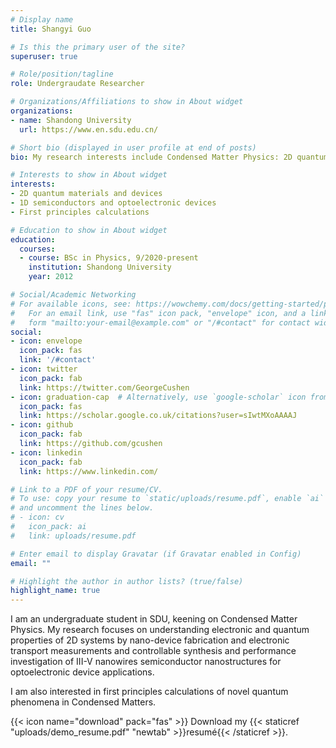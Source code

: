 ```yaml
---
# Display name
title: Shangyi Guo

# Is this the primary user of the site?
superuser: true

# Role/position/tagline
role: Undergraudate Researcher

# Organizations/Affiliations to show in About widget
organizations:
- name: Shandong University
  url: https://www.en.sdu.edu.cn/

# Short bio (displayed in user profile at end of posts)
bio: My research interests include Condensed Matter Physics: 2D quantum materials and devices, 1D semiconductors and optoelectronic devices.

# Interests to show in About widget
interests:
- 2D quantum materials and devices
- 1D semiconductors and optoelectronic devices
- First principles calculations

# Education to show in About widget
education:
  courses:
  - course: BSc in Physics, 9/2020-present
    institution: Shandong University
    year: 2012

# Social/Academic Networking
# For available icons, see: https://wowchemy.com/docs/getting-started/page-builder/#icons
#   For an email link, use "fas" icon pack, "envelope" icon, and a link in the
#   form "mailto:your-email@example.com" or "/#contact" for contact widget.
social:
- icon: envelope
  icon_pack: fas
  link: '/#contact'
- icon: twitter
  icon_pack: fab
  link: https://twitter.com/GeorgeCushen
- icon: graduation-cap  # Alternatively, use `google-scholar` icon from `ai` icon pack
  icon_pack: fas
  link: https://scholar.google.co.uk/citations?user=sIwtMXoAAAAJ
- icon: github
  icon_pack: fab
  link: https://github.com/gcushen
- icon: linkedin
  icon_pack: fab
  link: https://www.linkedin.com/

# Link to a PDF of your resume/CV.
# To use: copy your resume to `static/uploads/resume.pdf`, enable `ai` icons in `params.toml`, 
# and uncomment the lines below.
# - icon: cv
#   icon_pack: ai
#   link: uploads/resume.pdf

# Enter email to display Gravatar (if Gravatar enabled in Config)
email: ""

# Highlight the author in author lists? (true/false)
highlight_name: true
---
```


I am an undergraduate student in SDU, keening on Condensed Matter Physics. My research focuses on understanding electronic and quantum properties of 2D systems by nano-device fabrication and electronic transport measurements and controllable synthesis and performance investigation of III-V nanowires semiconductor nanostructures for optoelectronic device applications.

I am also interested in first principles calculations of novel quantum phenomena in Condensed Matters.

{{< icon name="download" pack="fas" >}} Download my {{< staticref "uploads/demo_resume.pdf" "newtab" >}}resumé{{< /staticref >}}.
